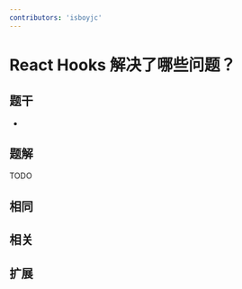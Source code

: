 ```yaml
---
contributors: 'isboyjc'
---
```


# React Hooks 解决了哪些问题？


## 题干

- 



## 题解

<!-- ::: details 点我查看题解 -->

  TODO

<!-- ::: -->



## 相同


## 相关


## 扩展

